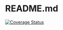 # README.md
[![Coverage Status](https://img.shields.io/badge/coverage-dynamic-brightgreen)](coverage)
